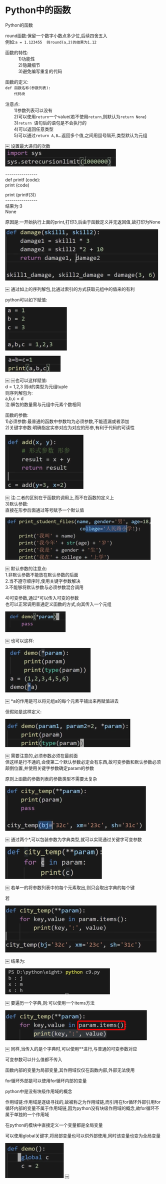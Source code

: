# Python中的函数

Python的函数

round函数:保留一个数字小数点多少位,后续四舍五入</br>
例如:`a = 1.123455  则round(a,2)的结果为1.12`

函数的特性:</br>
　　　1)功能性</br>
　　　2)隐藏细节</br>
　　　3)避免编写重复的代码</br>

函数的定义:</br>
`def 函数名称(参数列表):`</br>
　　`代码块`</br>
    
注意点:</br>
　　1)参数列表可以没有</br>
　　2)可以使用`return`一个value(若不使用`return`,则默认为`return None`)</br>
　　3)`return `语句后的语句是不会执行的</br>
　　4)可以返回任意类型</br>
　　5)可以通过`return A,B…`.返回多个值,之间用逗号隔开,类型默认为元组

￼
设置最大递归的次数</br>
![1-1](Snip20180301_7.png)

----------------</br>
def printf (code):</br>
    print (code)</br>

print (printf(3))</br>
----------------</br>
结果为:3</br>
	   None

原因是:一开始执行上面的print,打印3,后由于函数定义并无返回值,故打印为None

![1-2](Snip20180301_8.png)

￼
通过如上的序列解包,比通过索引的方式获取元组中的值来的有利

python可以如下赋值:

![1-3](Snip20180301_9.png)


![1-4](Snip20180301_10.png)

￼
￼也可以这样赋值:</br>
d = 1,2,3  则d的类型为元组tuple</br>
则序列解包为:</br>
a,b,c = d</br>
注:解包的数量需与元组中元素个数相同</br>

函数的参数:</br>
1)必须参数:最普通的函数中参数均为必须参数,不能遗漏或者添加</br>
2)关键字参数:明确指定实参对应为对应的形参,有利于代码的可读性</br>

![1-5](Snip20180301_11.png)

￼
注:二者的区别在于函数的调用上,而不在函数的定义上</br>
3)默认参数:</br>
直接在形参后面通过等号赋予一个默认值

![1-6](Snip20180301_12.png)

￼
默认参数的注意点:</br>
1.非默认参数不能放在默认参数的后面</br>
2.当不遵守顺序时,使用关键字参数解决</br>
3.不能够将默认参数与必须参数混合调用

4)可变参数,通过*可以传入可变的参数</br>
也可以正常调用普通定义函数的方式,向其传入一个元组

![1-7](Snip20180301_13.png)

￼
也可以这样:</br>

![1-8](Snip20180301_14.png)

￼
*a的作用是可以将元组a的每个元素平铺出来再赋值进去

但假如是这样定义:

![1-9](Snip20180301_15.png)


￼
需要注意的,必须参数必须在最前面</br>
但这样是行不通的,会使第二个默认参数必定会有东西,故可变参数和默认参数必须颠倒位置,并使用关键字参数确定param的参数

原则上函数的参数列表的参数类型不需要太复杂

![1-10](Snip20180301_16.png)

￼
通过两个*,可以包装参数为字典类型,就可以实现通过关键字可变参数

![1-11](Snip20180301_17.png)

￼
若单一的将参数列表中的每个元素取出,则只会取出字典的每个键

若

![1-12](Snip20180301_21.png)

￼
结果为:

![1-13](Snip20180301_20.png)

￼
要遍历一个字典,则:可以使用一个items方法

![1-14](Snip20180301_22.png)

￼
同样,当传入的是个字典时,可以使用**进行,与普通的可变参数对应

可变参数可以什么值都不传入

函数内部的变量为局部变量,其作用域仅仅在函数内部,外部无法使用

for循环外部是可以使用for循环内部的变量

python中是没有块级作用域的概念

作用域链:作用域是逐级寻找的,故被称之为作用域链,而引用在for循环外部引用for循环内部的变量不属于作用域链,因为python没有块级作用域的概念,故for循环不属于单独的一个作用域

在python的模块中直接定义一个变量都是全局变量

可以使用global关键字,将局部变量也可以供外部使用,同时该变量也变为全局变量

![1-16](Snip20180302_24.png)
￼


